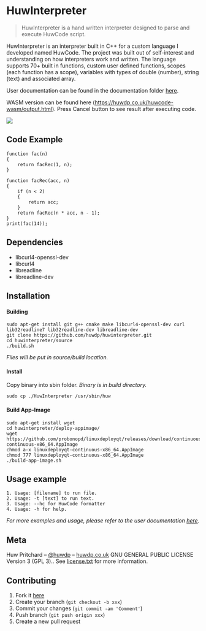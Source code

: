 

# HuwInterpreter
> HuwInterpreter is a hand written interpreter designed to parse and execute HuwCode script.

HuwInterpreter is an interpreter built in C++ for a custom language I developed named HuwCode. The project was built out of self-interest and understanding on how interpreters work and written. The language supports 70+ built in functions, custom user defined functions, scopes (each function has a scope), variables with types of double (number), string (text) and associated array.

User documentation can be found in the documentation folder [here](https://github.com/huwdp/huwinterpreter-mirror/tree/master/documentation).

WASM version can be found here (https://huwdp.co.uk/huwcode-wasm/output.html). Press Cancel button to see result after executing code.

![](https://huwdp.co.uk/sites/default/files/inline-images/huwinterpreter-in-action_0.png)
## Code Example
```
function fac(n)
{
    return facRec(1, n);
}

function facRec(acc, n)
{
    if (n < 2)
    {
        return acc;
    }
    return facRec(n * acc, n - 1);
}
print(fac(14));
```

## Dependencies

 - libcurl4-openssl-dev 
 - libcurl4
 - libreadline
 - libreadline-dev

## Installation

#### Building
```
sudo apt-get install git g++ cmake make libcurl4-openssl-dev curl lib32readline7 lib32readline-dev libreadline-dev
git clone https://github.com/huwdp/huwinterpreter.git
cd huwinterpreter/source
./build.sh
```
*Files will be put in source/build location.*


#### Install
Copy binary into sbin folder. *Binary is in build directory.*
```
sudo cp ./HuwInterpreter /usr/sbin/huw
```

#### Build App-Image
```
sudo apt-get install wget
cd huwinterpreter/deploy-appimage/
wget https://github.com/probonopd/linuxdeployqt/releases/download/continuous/linuxdeployqt-continuous-x86_64.AppImage
chmod a-x linuxdeployqt-continuous-x86_64.AppImage
chmod 777 linuxdeployqt-continuous-x86_64.AppImage
./build-app-image.sh
```

## Usage example
```
1. Usage: [filename] to run file.
2. Usage: -t [text] to run text.
3. Usage: --hc for HuwCode formatter
4. Usage: -h for help.
```
_For more examples and usage, please refer to the user documentation [here](https://github.com/huwdp/huwinterpreter-mirror/tree/master/documentation)._

## Meta
Huw Pritchard – [@huwdp](https://twitter.com/huwdp) – [huwdp.co.uk](https://huwdp.co.uk)
GNU GENERAL PUBLIC LICENSE Version 3 (GPL 3).. See [license.txt](https://github.com/huwdp/huwinterpreter-mirror/blob/master/license.txt) for more information.
## Contributing
1. Fork it [here](https://github.com/huwdp/huwinterpreter-mirror/fork)
2. Create your branch (`git checkout -b xxx`)
3. Commit your changes (`git commit -am 'Comment'`)
4. Push branch (`git push origin xxx`)
5. Create a new pull request
